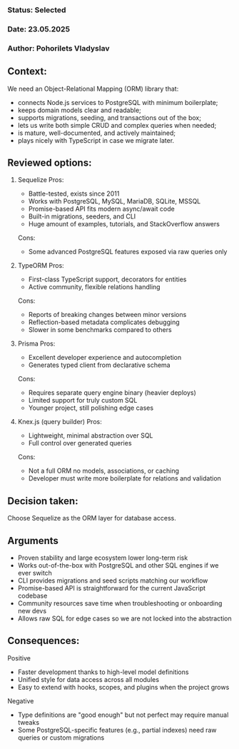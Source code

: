 ### **Status:** Selected

### **Date:** 23.05.2025

### **Author:** Pohorilets Vladyslav

## **Context**:

We need an Object-Relational Mapping (ORM) library that:

- connects Node.js services to PostgreSQL with minimum boilerplate;
- keeps domain models clear and readable;
- supports migrations, seeding, and transactions out of the box;
- lets us write both simple CRUD and complex queries when needed;
- is mature, well-documented, and actively maintained;
- plays nicely with TypeScript in case we migrate later.

## Reviewed options:

1. Sequelize
   Pros:

    - Battle-tested, exists since 2011
    - Works with PostgreSQL, MySQL, MariaDB, SQLite, MSSQL
    - Promise-based API fits modern async/await code
    - Built-in migrations, seeders, and CLI
    - Huge amount of examples, tutorials, and StackOverflow answers

    Cons:

    - Some advanced PostgreSQL features exposed via raw queries only

2. TypeORM
   Pros:

    - First-class TypeScript support, decorators for entities
    - Active community, flexible relations handling

    Cons:

    - Reports of breaking changes between minor versions
    - Reflection-based metadata complicates debugging
    - Slower in some benchmarks compared to others

3. Prisma
   Pros:

    - Excellent developer experience and autocompletion
    - Generates typed client from declarative schema

    Cons:

    - Requires separate query engine binary (heavier deploys)
    - Limited support for truly custom SQL
    - Younger project, still polishing edge cases

4. Knex.js (query builder)
   Pros:

    - Lightweight, minimal abstraction over SQL
    - Full control over generated queries

    Cons:

    - Not a full ORM no models, associations, or caching
    - Developer must write more boilerplate for relations and validation

## Decision taken:

Choose Sequelize as the ORM layer for database access.

## Arguments

- Proven stability and large ecosystem lower long-term risk
- Works out-of-the-box with PostgreSQL and other SQL engines if we ever switch
- CLI provides migrations and seed scripts matching our workflow
- Promise-based API is straightforward for the current JavaScript codebase
- Community resources save time when troubleshooting or onboarding new devs
- Allows raw SQL for edge cases so we are not locked into the abstraction

## Consequences:

Positive

- Faster development thanks to high-level model definitions
- Unified style for data access across all modules
- Easy to extend with hooks, scopes, and plugins when the project grows

Negative

- Type definitions are "good enough" but not perfect may require manual tweaks
- Some PostgreSQL-specific features (e.g., partial indexes) need raw queries or custom migrations 